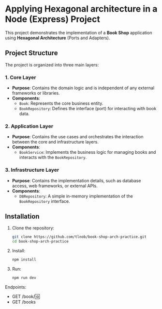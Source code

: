 # Applying Hexagonal architecture in a Node (Express) Project

This project demonstrates the implementation of a **Book Shop** application using **Hexagonal Architecture** (Ports and Adapters).

## Project Structure

The project is organized into three main layers:

### 1. **Core Layer**
- **Purpose**: Contains the domain logic and is independent of any external frameworks or libraries.
- **Components**:
  - `Book`: Represents the core business entity.
  - `BookRepository`: Defines the interface (port) for interacting with book data.

### 2. **Application Layer**
- **Purpose**: Contains the use cases and orchestrates the interaction between the core and infrastructure layers.
- **Components**:
  - `BookService`: Implements the business logic for managing books and interacts with the `BookRepository`.

### 3. **Infrastructure Layer**
- **Purpose**: Contains the implementation details, such as database access, web frameworks, or external APIs.
- **Components**:
  - `DBRepository`: A simple in-memory implementation of the `BookRepository` interface.

## Installation

1. Clone the repository:
   ```bash
   git clone https://github.com/tlnob/book-shop-arch-practice.git
   cd book-shop-arch-practice

2. Install:
   ```bash
   npm install

3. Run:
   ```bash
   npm run dev

Endpoints:

- GET /book/:id:
- GET /books
